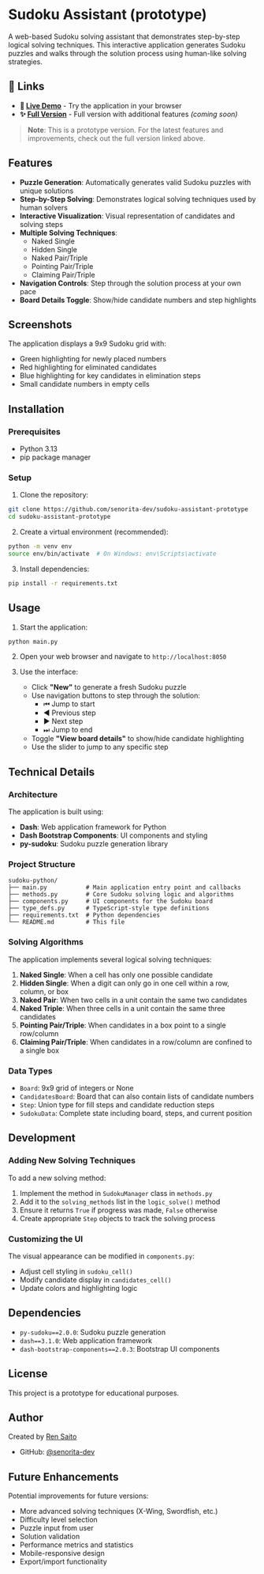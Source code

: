 # Sudoku Assistant (prototype)

A web-based Sudoku solving assistant that demonstrates step-by-step logical solving techniques. This interactive application generates Sudoku puzzles and walks through the solution process using human-like solving strategies.

## 🔗 Links

- **🚀 [Live Demo](https://rensaito.com/projects/sudoku-assistant-prototype)** - Try the application in your browser
- **✨ [Full Version](https://github.com/senorita-dev/sudoku-assistant)** - Full version with additional features _(coming soon)_

> **Note**: This is a prototype version. For the latest features and improvements, check out the full version linked above.

## Features

- **Puzzle Generation**: Automatically generates valid Sudoku puzzles with unique solutions
- **Step-by-Step Solving**: Demonstrates logical solving techniques used by human solvers
- **Interactive Visualization**: Visual representation of candidates and solving steps
- **Multiple Solving Techniques**:
  - Naked Single
  - Hidden Single
  - Naked Pair/Triple
  - Pointing Pair/Triple
  - Claiming Pair/Triple
- **Navigation Controls**: Step through the solution process at your own pace
- **Board Details Toggle**: Show/hide candidate numbers and step highlights

## Screenshots

The application displays a 9x9 Sudoku grid with:

- Green highlighting for newly placed numbers
- Red highlighting for eliminated candidates
- Blue highlighting for key candidates in elimination steps
- Small candidate numbers in empty cells

## Installation

### Prerequisites

- Python 3.13
- pip package manager

### Setup

1. Clone the repository:

```bash
git clone https://github.com/senorita-dev/sudoku-assistant-prototype
cd sudoku-assistant-prototype
```

2. Create a virtual environment (recommended):

```bash
python -m venv env
source env/bin/activate  # On Windows: env\Scripts\activate
```

3. Install dependencies:

```bash
pip install -r requirements.txt
```

## Usage

1. Start the application:

```bash
python main.py
```

2. Open your web browser and navigate to `http://localhost:8050`

3. Use the interface:
   - Click **"New"** to generate a fresh Sudoku puzzle
   - Use navigation buttons to step through the solution:
     - ⏮ Jump to start
     - ◀ Previous step
     - ▶ Next step
     - ⏭ Jump to end
   - Toggle **"View board details"** to show/hide candidate highlighting
   - Use the slider to jump to any specific step

## Technical Details

### Architecture

The application is built using:

- **Dash**: Web application framework for Python
- **Dash Bootstrap Components**: UI components and styling
- **py-sudoku**: Sudoku puzzle generation library

### Project Structure

```
sudoku-python/
├── main.py           # Main application entry point and callbacks
├── methods.py        # Core Sudoku solving logic and algorithms
├── components.py     # UI components for the Sudoku board
├── type_defs.py      # TypeScript-style type definitions
├── requirements.txt  # Python dependencies
└── README.md         # This file
```

### Solving Algorithms

The application implements several logical solving techniques:

1. **Naked Single**: When a cell has only one possible candidate
2. **Hidden Single**: When a digit can only go in one cell within a row, column, or box
3. **Naked Pair**: When two cells in a unit contain the same two candidates
4. **Naked Triple**: When three cells in a unit contain the same three candidates
5. **Pointing Pair/Triple**: When candidates in a box point to a single row/column
6. **Claiming Pair/Triple**: When candidates in a row/column are confined to a single box

### Data Types

- `Board`: 9x9 grid of integers or None
- `CandidatesBoard`: Board that can also contain lists of candidate numbers
- `Step`: Union type for fill steps and candidate reduction steps
- `SudokuData`: Complete state including board, steps, and current position

## Development

### Adding New Solving Techniques

To add a new solving method:

1. Implement the method in `SudokuManager` class in `methods.py`
2. Add it to the `solving_methods` list in the `logic_solve()` method
3. Ensure it returns `True` if progress was made, `False` otherwise
4. Create appropriate `Step` objects to track the solving process

### Customizing the UI

The visual appearance can be modified in `components.py`:

- Adjust cell styling in `sudoku_cell()`
- Modify candidate display in `candidates_cell()`
- Update colors and highlighting logic

## Dependencies

- `py-sudoku==2.0.0`: Sudoku puzzle generation
- `dash==3.1.0`: Web application framework
- `dash-bootstrap-components==2.0.3`: Bootstrap UI components

## License

This project is a prototype for educational purposes.

## Author

Created by [Ren Saito](https://rensaito.com/)

- GitHub: [@senorita-dev](https://github.com/senorita-dev)

## Future Enhancements

Potential improvements for future versions:

- More advanced solving techniques (X-Wing, Swordfish, etc.)
- Difficulty level selection
- Puzzle input from user
- Solution validation
- Performance metrics and statistics
- Mobile-responsive design
- Export/import functionality
